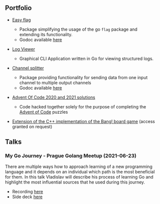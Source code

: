 ## Portfolio

- [Easy flag](https://github.com/matusvla/easyflag)
    - Package simplifying the usage of the go `flag` package and extending its functionality.
    - Godoc available [here](https://pkg.go.dev/github.com/matusvla/easyflag)

- [Log Viewer](https://github.com/matusvla/portfolio) 
    - Graphical CLI Application written in Go for viewing structured logs.

- [Channel splitter](https://github.com/matusvla/chansplit)
    - Package providing functionality for sending data from one input channel to multiple output channels
    - Godoc available [here](https://pkg.go.dev/github.com/matusvla/chansplit)

- [Advent Of Code 2020 and 2021 solutions](https://github.com/matusvla/advent-of-code)
    - Code hacked together solely for the purpose of completing the [Advent of Code](https://adventofcode.com) puzzles

- [Extension of the C++ implementation of the Bang! board game](https://github.com/matusvla/kbang) (access granted on request)


## Talks

### My Go Journey - Prague Golang Meetup (2021-06-23)
There are multiple ways how to approach learning of a new programming language and it depends on an individual which path is the most beneficial for them. In this talk Vladislav will describe his process of learning Go and highlight the most influential sources that he used during this journey.

* Recording [here](https://youtu.be/Mh352-UNRQo?t=1872)
* Side deck [here](./journey.html)